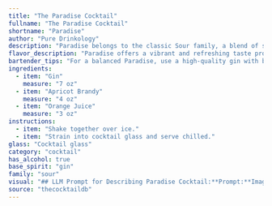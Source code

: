 ```yaml
---
title: "The Paradise Cocktail"
fullname: "The Paradise Cocktail"
shortname: "Paradise"
author: "Pure Drinkology"
description: "Paradise belongs to the classic Sour family, a blend of spirits, citrus juice, and sweetener.  While its exact origin is unclear, its combination of gin, apricot brandy, and orange juice suggests a 19th-century European influence, possibly drawing inspiration from the popularity of gin and brandy-based cocktails of the era. "
flavor_description: "Paradise offers a vibrant and refreshing taste profile. The gin provides a crisp, juniper-forward base, while the apricot brandy adds a touch of sweetness and a warm, fruity complexity. Orange juice contributes a bright, citrusy acidity that balances the sweetness and creates a harmonious blend. The overall experience is a delightful combination of refreshing citrus, fruity sweetness, and a subtle gin backbone. "
bartender_tips: "For a balanced Paradise, use a high-quality gin with botanicals that complement apricot.  A good apricot brandy adds sweetness and complexity, so don't skimp on quality there either.  Freshly squeezed orange juice is key - it's the base of the drink, so avoid store-bought.  Shake well with ice to chill and meld flavors, and strain into a chilled coupe glass.  A simple orange twist garnish adds a nice touch. "
ingredients:
  - item: "Gin"
    measure: "7 oz"
  - item: "Apricot Brandy"
    measure: "4 oz"
  - item: "Orange Juice"
    measure: "3 oz"
instructions:
  - item: "Shake together over ice."
  - item: "Strain into cocktail glass and serve chilled."
glass: "Cocktail glass"
category: "cocktail"
has_alcohol: true
base_spirit: "gin"
family: "sour"
visual: "## LLM Prompt for Describing Paradise Cocktail:**Prompt:**Imagine a cocktail named Paradise crafted with gin, apricot brandy, and orange juice.  Using vivid imagery and sensory details, describe the appearance of this cocktail. Consider:* **Color:** What shades of orange and yellow blend together? Is the color vibrant and bright, or muted and mellow?* **Texture:** Does the cocktail appear smooth and silky, or slightly cloudy with a subtle haze?* **Garnish:** What simple yet elegant garnish would complement the colors and flavors of the cocktail?* **Glassware:** In what type of glass would this cocktail be best served, and how does the shape enhance its aesthetic appeal?**Bonus:** * Describe the effect of sunlight or candlelight on the cocktail's appearance.* Imagine the cocktail being served at a tropical paradise setting. How would its appearance be enhanced by the surrounding environment? "
source: "thecocktaildb"
---
```


